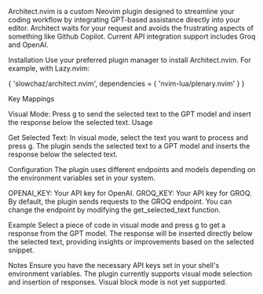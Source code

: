 Architect.nvim is a custom Neovim plugin designed to streamline your coding workflow by integrating GPT-based assistance directly into your editor. Architect waits for your request and avoids the frustrating aspects of something like Github Copilot. 
Current API integration support includes Groq and OpenAI.

Installation
Use your preferred plugin manager to install Architect.nvim. For example, with Lazy.nvim:

{
    'slowchaz/architect.nvim',
    dependencies = { 'nvim-lua/plenary.nvim' }
}

Key Mappings

Visual Mode: Press <Leader>g to send the selected text to the GPT model and insert the response below the selected text.
Usage

Get Selected Text:
In visual mode, select the text you want to process and press <Leader>g. The plugin sends the selected text to a GPT model and inserts the response below the selected text.

Configuration
The plugin uses different endpoints and models depending on the environment variables set in your system.

OPENAI_KEY: Your API key for OpenAI.
GROQ_KEY: Your API key for GROQ.
By default, the plugin sends requests to the GROQ endpoint. You can change the endpoint by modifying the get_selected_text function.

Example
Select a piece of code in visual mode and press <Leader>g to get a response from the GPT model. The response will be inserted directly below the selected text, providing insights or improvements based on the selected snippet.

Notes
Ensure you have the necessary API keys set in your shell's environment variables.
The plugin currently supports visual mode selection and insertion of responses. Visual block mode is not yet supported.
